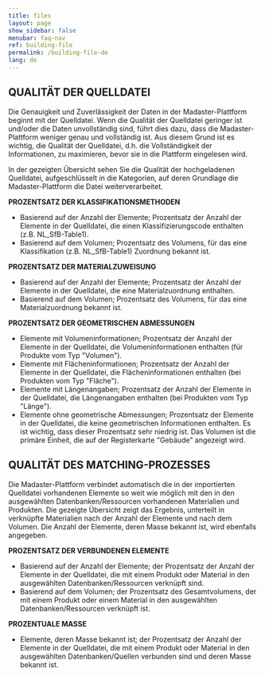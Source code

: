 ```yaml
---
title: files
layout: page
show_sidebar: false
menubar: faq-nav
ref: building-file
permalink: /building-file-de
lang: de
---
```


## QUALITÄT DER QUELLDATEI
Die Genauigkeit und Zuverlässigkeit der Daten in der Madaster-Plattform beginnt mit der Quelldatei. Wenn die Qualität der Quelldatei geringer ist und/oder die Daten unvollständig sind, führt dies dazu, dass die Madaster-Plattform weniger genau und vollständig ist. Aus diesem Grund ist es wichtig, die Qualität der Quelldatei, d.h. die Vollständigkeit der Informationen, zu maximieren, bevor sie in die Plattform eingelesen wird.

In der gezeigten Übersicht sehen Sie die Qualität der hochgeladenen Quelldatei, aufgeschlüsselt in die Kategorien, auf deren Grundlage die Madaster-Plattform die Datei weiterverarbeitet.

**PROZENTSATZ DER KLASSIFIKATIONSMETHODEN**
- Basierend auf der Anzahl der Elemente; Prozentsatz der Anzahl der Elemente in der Quelldatei, die einen Klassifizierungscode enthalten (z.B. NL_SfB-Table1).
- Basierend auf dem Volumen; Prozentsatz des Volumens, für das eine Klassifikation (z.B. NL_SfB-Table1) Zuordnung bekannt ist.

**PROZENTSATZ DER MATERIALZUWEISUNG**
- Basierend auf der Anzahl der Elemente; Prozentsatz der Anzahl der Elemente in der Quelldatei, die eine Materialzuordnung enthalten.
- Basierend auf dem Volumen; Prozentsatz des Volumens, für das eine Materialzuordnung bekannt ist.

**PROZENTSATZ DER GEOMETRISCHEN ABMESSUNGEN**
- Elemente mit Volumeninformationen; Prozentsatz der Anzahl der Elemente in der Quelldatei, die Volumeninformationen enthalten (für Produkte vom Typ "Volumen").
- Elemente mit Flächeninformationen; Prozentsatz der Anzahl der Elemente in der Quelldatei, die Flächeninformationen enthalten (bei Produkten vom Typ "Fläche").
- Elemente mit Längenangaben; Prozentsatz der Anzahl der Elemente in der Quelldatei, die Längenangaben enthalten (bei Produkten vom Typ "Länge").
- Elemente ohne geometrische Abmessungen; Prozentsatz der Elemente in der Quelldatei, die keine geometrischen Informationen enthalten. Es ist wichtig, dass dieser Prozentsatz sehr niedrig ist. Das Volumen ist die primäre Einheit, die auf der Registerkarte "Gebäude" angezeigt wird.

## QUALITÄT DES MATCHING-PROZESSES
Die Madaster-Plattform verbindet automatisch die in der importierten Quelldatei vorhandenen Elemente so weit wie möglich mit den in den ausgewählten Datenbanken/Ressourcen vorhandenen Materialien und Produkten. Die gezeigte Übersicht zeigt das Ergebnis, unterteilt in verknüpfte Materialien nach der Anzahl der Elemente und nach dem Volumen. Die Anzahl der Elemente, deren Masse bekannt ist, wird ebenfalls angegeben.

**PROZENTSATZ DER VERBUNDENEN ELEMENTE**
- Basierend auf der Anzahl der Elemente; der Prozentsatz der Anzahl der Elemente in der Quelldatei, die mit einem Produkt oder Material in den ausgewählten Datenbanken/Ressourcen verknüpft sind.
- Basierend auf dem Volumen; der Prozentsatz des Gesamtvolumens, der mit einem Produkt oder einem Material in den ausgewählten Datenbanken/Ressourcen verknüpft ist.

**PROZENTUALE MASSE**
- Elemente, deren Masse bekannt ist; der Prozentsatz der Anzahl der Elemente in der Quelldatei, die mit einem Produkt oder Material in den ausgewählten Datenbanken/Quellen verbunden sind und deren Masse bekannt ist.
